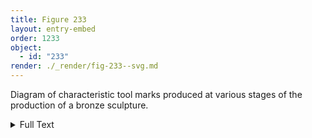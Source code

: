 ```yaml
---
title: Figure 233
layout: entry-embed
order: 1233
object:
  - id: "233"
render: ./_render/fig-233--svg.md
---
```


Diagram of characteristic tool marks produced at various stages of the production of a bronze sculpture.

<div class="backmatter">

<details class="image-description">

<summary>Full Text</summary>

- prior to casting
  - on the model
    - original model: [figs. 51](/visual-atlas/051/), [101](/visual-atlas/101/), [130](/visual-atlas/130/)
    - wax model: [figs. 83](/visual-atlas/083/), [234](/visual-atlas/234/)
  - on the core: [figs. 78](/visual-atlas/078/), [118](/visual-atlas/118/), [109](/visual-atlas/109/)
  - in the mold(s): [fig. 264](/visual-atlas/264/)
  - inscriptions & markings
    - on the model: [figs. 20](/visual-atlas/020/), [67](/visual-atlas/067/)
    - on the core or in the mold(s): [fig. 109](/visual-atlas/109/)
- cold working
  - fettling: [video 13](/visual-atlas/v13/)
  - chasing
    - inscriptions & markings: [figs. 258](/visual-atlas/258/), [259](/visual-atlas/259/), [262](/visual-atlas/262/), [265](/visual-atlas/265/)
    - to disguise: [figs. 105](/visual-atlas/105/), [235](/visual-atlas/235/)
    - to enhance: [figs. 169](/visual-atlas/169/), [238](/visual-atlas/238/), [240](/visual-atlas/240/), [241](/visual-atlas/241/), [242](/visual-atlas/242/), [254](/visual-atlas/254/), [255](/visual-atlas/255/)
- removal of the core (inside surface of the cast): [fig. 60](/visual-atlas/060/)
- reuses & other alterations: [figs. 268](/visual-atlas/268/), [269](/visual-atlas/269/)
- other interventions: [figs. 128](/visual-atlas/128/), [129](/visual-atlas/129/), [156](/visual-atlas/156/)

</details>

</div>